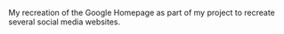 My recreation of the Google Homepage as part of my project to recreate several social media websites. 